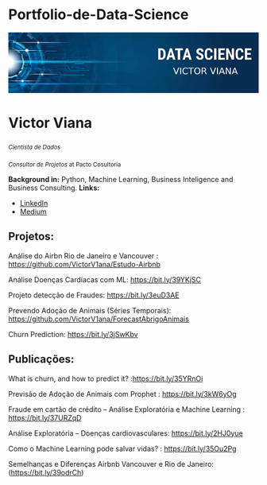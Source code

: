 # Portfolio-de-Data-Science

<p align="center">
  <img src="banner.jpg" >
</p>

# Victor Viana 
<sub>*Cientista de Dados* </sub>

<sub> *Consultor de Projetos* at Pacto Cosultoria


**Background in:** Python, Machine Learning, Business Inteligence and Business Consulting.
**Links:**
* [LinkedIn](https://www.linkedin.com/in/ovictorviana/)
* [Medium](https://medium.com/@ovictorviana)


## Projetos:
Análise do Airbn Rio de Janeiro e Vancouver : https://github.com/VictorV1ana/Estudo-Airbnb

Análise Doenças Cardíacas com ML: https://bit.ly/39YKjSC

Projeto detecção de Fraudes: https://bit.ly/3euD3AE

Prevendo Adoção de Animais (Séries Temporais): https://github.com/VictorV1ana/ForecastAbrigoAnimais

Churn Prediction: https://bit.ly/3jSwKbv

## Publicações:
What is churn, and how to predict it? :https://bit.ly/35YRnOi

Previsão de Adoção de Animais com Prophet : https://bit.ly/3kW6yOg

Fraude em cartão de crédito – Análise Exploratória e Machine Learning : https://bit.ly/37URZqD

Análise Exploratória – Doenças cardiovasculares: https://bit.ly/2HJ0yue

Como o Machine Learning pode salvar vidas? : https://bit.ly/35Ou2Pg

Semelhanças e Diferenças Airbnb Vancouver e Rio de Janeiro: (https://bit.ly/39odrCh)
